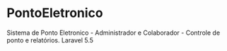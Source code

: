 # PontoEletronico
Sistema de Ponto Eletronico - Administrador e Colaborador - Controle de ponto e relatórios. Laravel 5.5
